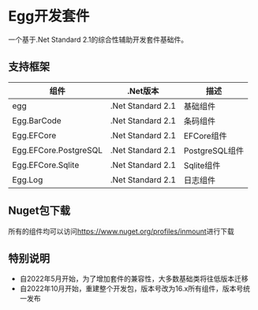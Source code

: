 # Egg开发套件
一个基于.Net Standard 2.1的综合性辅助开发套件基础件。

## 支持框架
| 组件 | .Net版本 | 描述 |
| ---- | ----- | ---- |
| egg | .Net Standard 2.1 | 基础组件 |
| Egg.BarCode | .Net Standard 2.1 | 条码组件 |
| Egg.EFCore | .Net Standard 2.1 | EFCore组件 |
| Egg.EFCore.PostgreSQL | .Net Standard 2.1 | PostgreSQL组件 |
| Egg.EFCore.Sqlite | .Net Standard 2.1 | Sqlite组件 |
| Egg.Log | .Net Standard 2.1 | 日志组件 |

## Nuget包下载

所有的组件均可以访问<https://www.nuget.org/profiles/inmount>进行下载

## 特别说明

+ 自2022年5月开始，为了增加套件的兼容性，大多数基础类将往低版本迁移
+ 自2022年10月开始，重建整个开发包，版本号改为16.x所有组件，版本号统一发布